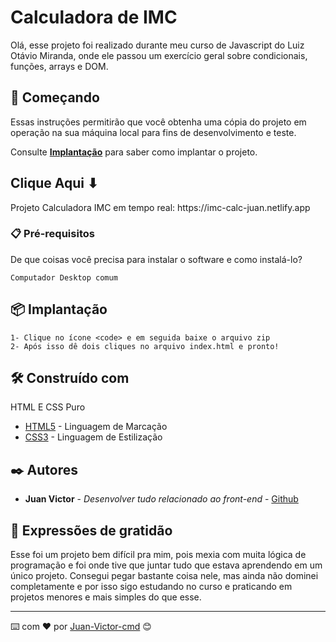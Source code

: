 # Calculadora de IMC

Olá, esse projeto foi realizado durante meu curso de Javascript do Luiz Otávio Miranda, onde ele passou um exercício geral sobre condicionais, funções, arrays e DOM.

## 🚀 Começando

Essas instruções permitirão que você obtenha uma cópia do projeto em operação na sua máquina local para fins de desenvolvimento e teste.

Consulte **[Implantação](#-implanta%C3%A7%C3%A3o)** para saber como implantar o projeto.

<h2>Clique Aqui ⬇</h2> 
Projeto Calculadora IMC em tempo real:
https://imc-calc-juan.netlify.app

### 📋 Pré-requisitos

De que coisas você precisa para instalar o software e como instalá-lo?

```
Computador Desktop comum

```

## 📦 Implantação

```
1- Clique no ícone <code> e em seguida baixe o arquivo zip
2- Após isso dê dois cliques no arquivo index.html e pronto!
```

## 🛠️ Construído com

HTML E CSS Puro

- [HTML5](https://developer.mozilla.org/pt-BR/docs/Web/HTML) - Linguagem de Marcação
- [CSS3](https://developer.mozilla.org/pt-BR/docs/Web/css) - Linguagem de Estilização

## ✒️ Autores

- **Juan Victor** - _Desenvolver tudo relacionado ao front-end_ - [Github](https://github.com/JuanVictor-cmd)

## 🎁 Expressões de gratidão

Esse foi um projeto bem difícil pra mim, pois mexia com muita lógica de programação e foi onde tive
que juntar tudo que estava aprendendo em um único projeto. Consegui pegar bastante coisa nele, mas ainda não dominei completamente e por isso sigo estudando no curso e praticando em projetos menores e mais simples do que esse.

---

⌨️ com ❤️ por [Juan-Victor-cmd](https://github.com/JuanVictor-cmd) 😊
